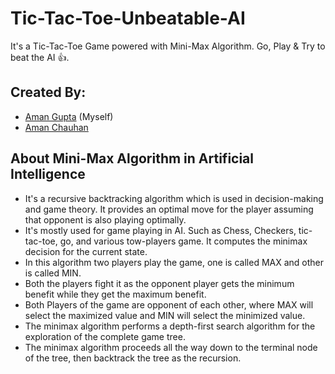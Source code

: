 # Tic-Tac-Toe-Unbeatable-AI

It's a Tic-Tac-Toe Game powered with Mini-Max Algorithm. Go, Play & Try to beat the AI 👍.

## Created By:
- [Aman Gupta](https://github.com/Amz42) (Myself)
- [Aman Chauhan](https://github.com/amanthakur1)

## About Mini-Max Algorithm in Artificial Intelligence
- It's a recursive backtracking algorithm which is used in decision-making and game theory. It provides an optimal move for the player assuming that opponent is also playing optimally.
- It's mostly used for game playing in AI. Such as Chess, Checkers, tic-tac-toe, go, and various tow-players game. It computes the minimax decision for the current state.
- In this algorithm two players play the game, one is called MAX and other is called MIN.
- Both the players fight it as the opponent player gets the minimum benefit while they get the maximum benefit.
- Both Players of the game are opponent of each other, where MAX will select the maximized value and MIN will select the minimized value.
- The minimax algorithm performs a depth-first search algorithm for the exploration of the complete game tree.
- The minimax algorithm proceeds all the way down to the terminal node of the tree, then backtrack the tree as the recursion.
